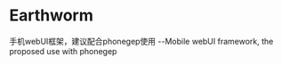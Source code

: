 Earthworm
=========

手机webUI框架，建议配合phonegep使用 --Mobile webUI framework, the proposed use with phonegep
